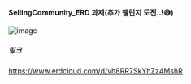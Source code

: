 #### SellingCommunity_ERD 과제(추가 챌린지 도전..!😅)

![image](https://github.com/Pirogramming-20/kangyonghyeon/assets/154689763/05b66bb8-2526-40a1-a586-b0800da27b6f)

##### 링크
https://www.erdcloud.com/d/vh8RR7SkYhZz4MshR
